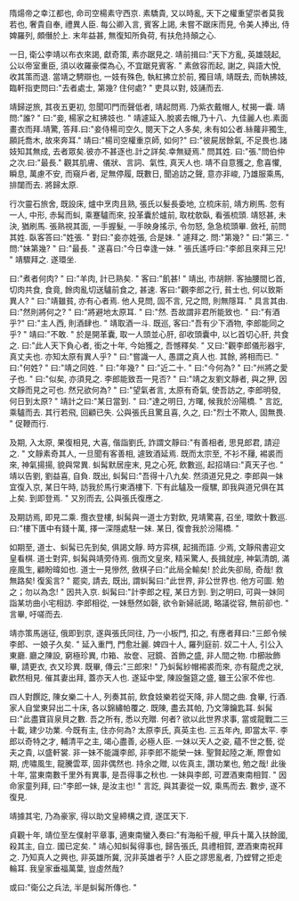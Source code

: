 隋煬帝之幸江都也, 命司空楊素守西京. 素驕貴, 又以時亂, 天下之權重望崇者莫我若也, 奢貴自奉, 禮異人臣. 每公卿入言, 賓客上謁, 未嘗不踞床而見, 令美人捧出, 侍婢羅列, 頗僭於上. 末年益甚, 無復知所負荷, 有扶危持顛之心. 

一日, 衛公李靖以布衣來謁, 獻奇策, 素亦踞見之. 靖前揖曰:"天下方亂, 英雄競起, 公以帝室重臣, 須以收羅豪傑為心, 不宜踞見賓客. " 素斂容而起, 謝之, 與語大悅, 收其策而退. 當靖之騁辯也, 一妓有殊色, 執紅拂立於前, 獨目靖, 靖既去, 而執拂妓, 臨軒指吏問曰:"去者處士, 第幾? 住何處? " 吏具以對, 妓誦而去. 

靖歸逆旅, 其夜五更初, 忽聞叩門而聲低者, 靖起問焉. 乃紫衣戴帽人, 杖揭一囊. 靖問:"誰? " 曰:"妾, 楊家之紅拂妓也. " 靖遽延入.脫裘去帽,乃十八、九佳麗人也.素面畫衣而拜.靖驚, 答拜.曰:"妾侍楊司空久, 閱天下之人多矣, 未有如公者.絲蘿非獨生, 願託喬木, 故來奔耳." 靖曰:"楊司空權重京師, 如何?" 曰:"彼屍居餘氣, 不足畏也.諸妓知其無成, 去者眾矣.彼亦不甚逐也.計之詳矣.幸無疑焉." 問其姓. 曰:"張."問伯仲之次.曰:"最長." 觀其肌膚、儀狀、言詞、氣性, 真天人也. 靖不自意獲之, 愈喜懼, 瞬息, 萬慮不安, 而窺戶者, 足無停履, 既數日, 聞追訪之聲, 意亦非峻, 乃雄服乘馬, 排闥而去. 將歸太原. 

行次靈石旅舍, 既設床, 爐中烹肉且熟, 張氏以髮長委地, 立梳床前, 靖方刷馬. 忽有一人, 中形, 赤髯而虯, 乘蹇驢而來, 投革囊於爐前, 取枕欹臥, 看張梳頭. 靖怒甚, 未決, 猶刷馬. 張熟視其面, 一手握髮, 一手映身搖示, 令勿怒, 急急梳頭畢. 斂衽, 前問其姓. 臥客答曰:"姓張. " 對曰:"妾亦姓張, 合是妹. " 遽拜之. 問:"第幾? " 曰:"第三. " 問:"妹第幾? " 曰:"最長. " 遂喜曰:"今日幸逢一妹. " 張氏遙呼曰:"李郎且來拜三兄! " 靖驟拜之. 遂環坐. 

曰:"煮者何肉? " 曰:"羊肉, 計已熟矣. " 客曰:"飢甚! " 靖出, 市胡餅. 客抽腰間匕首, 切肉共食, 食竟, 餘肉亂切送驢前食之, 甚速. 客曰:"觀李郎之行, 貧士也, 何以致斯異人? " 曰:"靖雖貧, 亦有心者焉. 他人見問, 固不言, 兄之問, 則無隱耳. " 具言其由. 曰:"然則將何之? " 曰:"將避地太原耳. " 曰:"然. 吾故謂非君所能致也. " 曰:"有酒乎?" 曰:"主人西, 則酒肆也. " 靖取酒一斗. 既巡, 客曰:"吾有少下酒物, 李郎能同之乎? " 靖曰:"不敢. " 於是開革囊, 取一人頭並心肝, 卻收頭囊中, 以匕首切心肝, 共食之. 曰:"此人天下負心者, 銜之十年, 今始獲之, 吾憾釋矣. " 又曰:"觀李郎儀形器宇, 真丈夫也. 亦知太原有異人乎? " 曰:"嘗識一人, 愚謂之真人也. 其餘, 將相而已. " 曰:"何姓? " 曰:"靖之同姓. " 曰:"年幾? " 曰:"近二十. " 曰:"今何為? " 曰:"州將之愛子也. " 曰:"似矣, 亦須見之. 李郎能致吾一見否? " 曰:"靖之友劉文靜者, 與之狎, 因文靜而見之可也. 然兄欲何為? " 曰:"望氣者言, 太原有奇氣, 使吾訪之, 李郎明發, 何日到太原? " 靖計之曰:"某日當到. " 曰:"達之明日, 方曙, 候我於汾陽橋. " 言訖, 乘驢而去. 其行若飛, 回顧已失. 公與張氏且驚且喜, 久之, 曰:"烈士不欺人, 固無畏. " 促鞭而行. 

及期, 入太原, 果復相見, 大喜, 偕詣劉氏, 詐謂文靜曰:"有善相者, 思見郎君, 請迎之. " 文靜素奇其人, 一旦聞有客善相, 遽致酒延焉. 既而太宗至, 不衫不屨, 裼裘而來, 神氣揚揚, 貌與常異. 虯髯默居座末, 見之心死, 飲數巡, 起招靖曰:"真天子也. " 靖以告劉, 劉益喜, 自負. 既出, 虯髯曰:"吾得十八九矣. 然須道兄見之. 李郎與一妹宜復入京, 某日午時, 訪我於馬行東酒樓下. 下有此驢及一瘦騾, 即我與道兄俱在其上矣. 到即登焉. " 又別而去, 公與張氏復應之. 

及期訪焉, 即見二乘. 攬衣登樓, 虯髯與一道士方對飲, 見靖驚喜, 召坐, 環飲十數巡. 曰:"樓下匱中有錢十萬, 擇一深隱處駐一妹. 某日, 復會我於汾陽橋. " 

如期至, 道士、虯髯已先到矣, 俱謁文靜. 時方弈棋, 起揖而語. 少焉, 文靜飛書迎文皇看棋. 道士對弈, 虯髯與靖旁侍焉. 俄而文皇來, 精采驚人, 長揖就座, 神氣清朗, 滿座風生, 顧盼暐如也. 道士一見慘然, 斂棋子曰:"此局全輸矣! 於此失卻局, 奇哉! 救無路矣! 復奚言? " 罷奕, 請去, 既出, 謂虯髯曰:"此世界, 非公世界也. 他方可圖. 勉之；勿以為念! " 因共入京. 虯髯曰:"計李郎之程, 某日方到. 到之明曰, 可與一妹同詣某坊曲小宅相訪. 李郎相從, 一妹懸然如磬, 欲令新婦祇謁, 略議從容, 無前卻也. " 言畢, 吁嗟而去. 

靖亦策馬遄征, 俄即到京, 遂與張氏同往, 乃一小板門, 扣之, 有應者拜曰:"三郎令候李郎、一娘子久矣. " 延入重門, 門愈壯麗. 婢四十人, 羅列庭前. 奴二十人, 引公入東廳. 廳之陳設, 窮極珍異, 巾箱、妝奩、冠鏡、首飾之盛, 非人間之物. 巾櫛妝飾畢, 請更衣, 衣又珍異. 既畢, 傳云:"三郎來! " 乃虯髯紗帽裼裘而來, 亦有龍虎之狀, 歡然相見. 催其妻出拜, 蓋亦天人也. 遂延中堂, 陳設盤筵之盛, 雖王公家不侔也. 

四人對饌訖, 陳女樂二十人, 列奏其前, 飲食妓樂若從天降, 非人間之曲. 食畢, 行酒. 家人自堂東舁出二十床, 各以錦繡帕覆之. 既陳, 盡去其帕, 乃文簿鑰匙耳. 虯髯曰:"此盡寶貨泉貝之數. 吾之所有, 悉以充贈. 何者? 欲以此世界求事, 當或龍戰二三十載, 建少功業. 今既有主, 住亦何為? 太原李氏, 真英主也. 三五年內, 即當太平. 李郎以奇特之才, 輔清平之主, 竭心盡善, 必極人臣. 一妹以天人之姿, 蘊不世之藝, 從夫之貴, 以盛軒裳. 非一妹不能識李郎, 非李郎不能榮一妹. 聖賢起陸之漸, 際會如期, 虎嘯風生, 龍騰雲萃, 固非偶然也. 持余之贈, 以佐真主, 讚功業也, 勉之哉! 此後十年, 當東南數千里外有異事, 是吾得事之秋也. 一妹與李郎, 可瀝酒東南相賀. " 因命家童列拜, 曰:"李郎一妹, 是汝主也! " 言訖, 與其妻從一奴, 乘馬而去. 數步, 遂不復見. 

靖據其宅, 乃為豪家, 得以助文皇締構之資, 遂匡天下. 

貞觀十年, 靖位至左僕射平章事, 適東南蠻入奏曰:"有海船千艘, 甲兵十萬入扶餘國, 殺其主, 自立. 國已定矣. " 靖心知虯髯得事也, 歸告張氏, 具禮相賀, 瀝酒東南祝拜之. 乃知真人之興也, 非英雄所冀, 況非英雄者乎? 人臣之謬思亂者, 乃螳臂之拒走輪耳. 我皇家垂福萬葉, 豈虛然哉? 

或曰:"衛公之兵法, 半是虯髯所傳也. " 